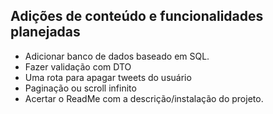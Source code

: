 ## Adições de conteúdo e funcionalidades planejadas

- Adicionar banco de dados baseado em SQL.
- Fazer validação com DTO
- Uma rota para apagar tweets do usuário
- Paginação ou scroll infinito
- Acertar o ReadMe com a descrição/instalação do projeto.
